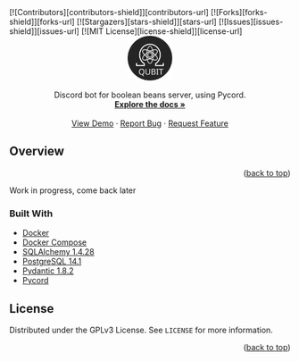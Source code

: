 <div id="top"></div>
[![Contributors][contributors-shield]][contributors-url]
[![Forks][forks-shield]][forks-url]
[![Stargazers][stars-shield]][stars-url]
[![Issues][issues-shield]][issues-url]
[![MIT License][license-shield]][license-url]



<br />
<div align="center">
  <a href="https://github.com/boolean-beans/qubit">
    <img src="./docs/logo.svg" alt="qubit logo" height="80" />
  </a>

  <p align="center">
    Discord bot for boolean beans server, using Pycord.
    <br />
    <a href="https://github.com/boolean-beans/qubit"><strong>Explore the docs »</strong></a>
    <br />
    <br />
    <a href="https://github.com/boolean-beans/qubit">View Demo</a>
    ·
    <a href="https://github.com/boolean-beans/qubit/issues">Report Bug</a>
    ·
    <a href="https://github.com/boolean-beans/qubit/issues">Request Feature</a>
  </p>
</div>


## Overview

<p align="right">(<a href="#top">back to top</a>)</p>
Work in progress, come back later



### Built With

- [Docker](https://docs.docker.com/)
- [Docker Compose](https://docs.docker.com/compose/)
- [SQLAlchemy 1.4.28](https://docs.sqlalchemy.org/en/14/) 
- [PostgreSQL 14.1](https://www.postgresql.org/docs/14/)
- [Pydantic 1.8.2](https://pydantic-docs.helpmanual.io/)
- [Pycord](https://github.com/Pycord-Development/pycord)

## License

Distributed under the GPLv3 License. See `LICENSE` for more information.

<p align="right">(<a href="#top">back to top</a>)</p>

[contributors-shield]: https://img.shields.io/github/contributors/boolean-beans/qubit.svg?style=for-the-badge
[contributors-url]: https://github.com/boolean-beans/qubit/graphs/contributors
[forks-shield]: https://img.shields.io/github/forks/boolean-beans/qubit.svg?style=for-the-badge
[forks-url]: https://github.com/boolean-beans/qubit/network/members
[stars-shield]: https://img.shields.io/github/stars/boolean-beans/qubit.svg?style=for-the-badge
[stars-url]: https://github.com/boolean-beans/qubit/stargazers
[issues-shield]: https://img.shields.io/github/issues/boolean-beans/qubit.svg?style=for-the-badge
[issues-url]: https://github.com/boolean-beans/qubit/issues
[license-shield]: https://img.shields.io/github/license/boolean-beans/qubit.svg?style=for-the-badge
[license-url]: https://github.com/boolean-beans/qubit/blob/master/LICENSE.txt
